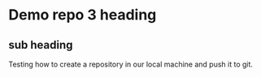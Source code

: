 # Demo repo 3 heading

## sub heading

Testing how to create a repository in our local machine and push it to git.